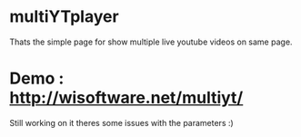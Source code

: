 # multiYTplayer
Thats the simple page for show multiple live youtube videos on same page. 

# Demo :  http://wisoftware.net/multiyt/

Still working on it theres some issues with the parameters :) 
